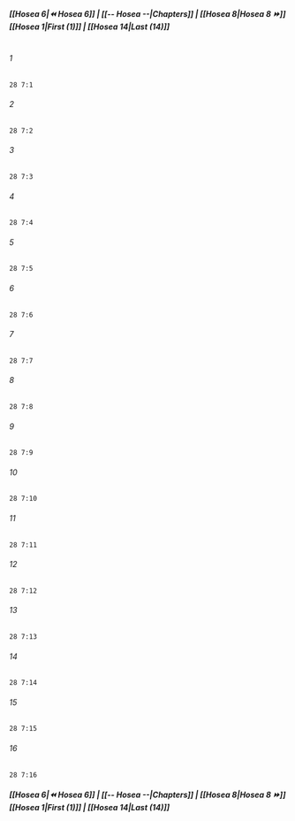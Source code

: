 
##### **[[Hosea 6|⏪ Hosea 6]] | [[-- Hosea --|Chapters]] | [[Hosea 8|Hosea 8 ⏩]]**<br>**[[Hosea 1|First (1)]] | [[Hosea 14|Last (14)]]**<br><br>

###### 1
``` verse
28 7:1
```
###### 2
``` verse
28 7:2
```
###### 3
``` verse
28 7:3
```
###### 4
``` verse
28 7:4
```
###### 5
``` verse
28 7:5
```
###### 6
``` verse
28 7:6
```
###### 7
``` verse
28 7:7
```
###### 8
``` verse
28 7:8
```
###### 9
``` verse
28 7:9
```
###### 10
``` verse
28 7:10
```
###### 11
``` verse
28 7:11
```
###### 12
``` verse
28 7:12
```
###### 13
``` verse
28 7:13
```
###### 14
``` verse
28 7:14
```
###### 15
``` verse
28 7:15
```
###### 16
``` verse
28 7:16
```

##### **[[Hosea 6|⏪ Hosea 6]] | [[-- Hosea --|Chapters]] | [[Hosea 8|Hosea 8 ⏩]]**<br>**[[Hosea 1|First (1)]] | [[Hosea 14|Last (14)]]**
